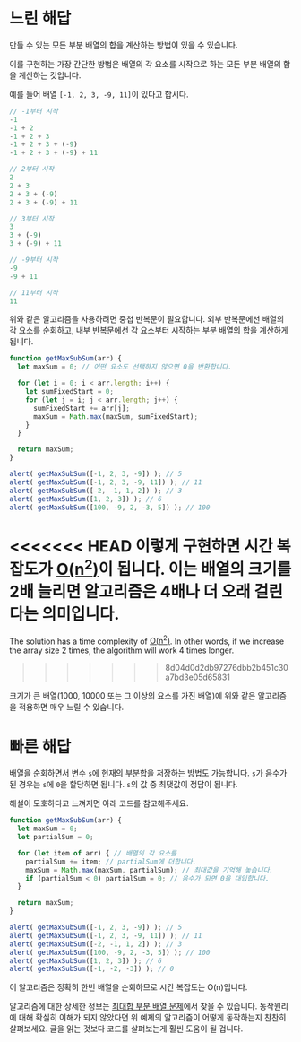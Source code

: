 # 느린 해답

만들 수 있는 모든 부분 배열의 합을 계산하는 방법이 있을 수 있습니다.

이를 구현하는 가장 간단한 방법은 배열의 각 요소를 시작으로 하는 모든 부분 배열의 합을 계산하는 것입니다.

예를 들어 배열 `[-1, 2, 3, -9, 11]`이 있다고 합시다.

```js no-beautify
// -1부터 시작
-1
-1 + 2
-1 + 2 + 3
-1 + 2 + 3 + (-9)
-1 + 2 + 3 + (-9) + 11

// 2부터 시작
2
2 + 3
2 + 3 + (-9)
2 + 3 + (-9) + 11

// 3부터 시작
3
3 + (-9)
3 + (-9) + 11

// -9부터 시작
-9
-9 + 11

// 11부터 시작
11
```

위와 같은 알고리즘을 사용하려면 중첩 반복문이 필요합니다. 외부 반복문에선 배열의 각 요소를 순회하고, 내부 반복문에선 각 요소부터 시작하는 부분 배열의 합을 계산하게 됩니다.

```js run
function getMaxSubSum(arr) {
  let maxSum = 0; // 어떤 요소도 선택하지 않으면 0을 반환합니다.

  for (let i = 0; i < arr.length; i++) {
    let sumFixedStart = 0;
    for (let j = i; j < arr.length; j++) {
      sumFixedStart += arr[j];
      maxSum = Math.max(maxSum, sumFixedStart);
    }
  }

  return maxSum;
}

alert( getMaxSubSum([-1, 2, 3, -9]) ); // 5
alert( getMaxSubSum([-1, 2, 3, -9, 11]) ); // 11
alert( getMaxSubSum([-2, -1, 1, 2]) ); // 3
alert( getMaxSubSum([1, 2, 3]) ); // 6
alert( getMaxSubSum([100, -9, 2, -3, 5]) ); // 100
```

<<<<<<< HEAD
이렇게 구현하면 시간 복잡도가 [O(n<sup>2</sup>)](https://en.wikipedia.org/wiki/Big_O_notation)이 됩니다. 이는 배열의 크기를 2배 늘리면 알고리즘은 4배나 더 오래 걸린다는 의미입니다.
=======
The solution has a time complexity of [O(n<sup>2</sup>)](https://en.wikipedia.org/wiki/Big_O_notation). In other words, if we increase the array size 2 times, the algorithm will work 4 times longer.
>>>>>>> 8d04d0d2db97276dbb2b451c30a7bd3e05d65831

크기가 큰 배열(1000, 10000 또는 그 이상의 요소를 가진 배열)에 위와 같은 알고리즘을 적용하면 매우 느릴 수 있습니다.

# 빠른 해답

배열을 순회하면서 변수 `s`에 현재의 부분합을 저장하는 방법도 가능합니다. `s`가 음수가 된 경우는 `s`에 `0`을 할당하면 됩니다. `s`의 값 중 최댓값이 정답이 됩니다.

해설이 모호하다고 느껴지면 아래 코드를 참고해주세요.

```js run demo
function getMaxSubSum(arr) {
  let maxSum = 0;
  let partialSum = 0;

  for (let item of arr) { // 배열의 각 요소를
    partialSum += item; // partialSum에 더합니다.
    maxSum = Math.max(maxSum, partialSum); // 최대값을 기억해 놓습니다.
    if (partialSum < 0) partialSum = 0; // 음수가 되면 0을 대입합니다.
  }

  return maxSum;
}

alert( getMaxSubSum([-1, 2, 3, -9]) ); // 5
alert( getMaxSubSum([-1, 2, 3, -9, 11]) ); // 11
alert( getMaxSubSum([-2, -1, 1, 2]) ); // 3
alert( getMaxSubSum([100, -9, 2, -3, 5]) ); // 100
alert( getMaxSubSum([1, 2, 3]) ); // 6
alert( getMaxSubSum([-1, -2, -3]) ); // 0
```

이 알고리즘은 정확히 한번 배열을 순회하므로 시간 복잡도는 O(n)입니다.

알고리즘에 대한 상세한 정보는 [최대합 부분 배열 문제](http://en.wikipedia.org/wiki/Maximum_subarray_problem)에서 찾을 수 있습니다. 동작원리에 대해 확실히 이해가 되지 않았다면 위 예제의 알고리즘이 어떻게 동작하는지 찬찬히 살펴보세요. 글을 읽는 것보다 코드를 살펴보는게 훨씬 도움이 될 겁니다.
